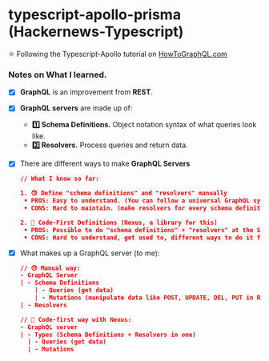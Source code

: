 # typescript-apollo-prisma (Hackernews-Typescript)

⚛ Following the Typescript-Apollo tutorial on [HowToGraphQL.com](https://www.howtographql.com/typescript-apollo/0-introduction/)

### Notes on What I learned.

- [x] **GraphQL** is an improvement from **REST**.
- [x] **GraphQL servers** are made up of:
  - **1️⃣ Schema Definitions.** Object notation syntax of what queries look like.
  - **2️⃣ Resolvers.** Process queries and return data.
- [x] There are different ways to make **GraphQL Servers**

  ```json
  // What I know so far:

  1. 😓 Define "schema definitions" and "resolvers" manually
   • PROS: Easy to understand. (You can follow a universal GraphQL syntax)
   • CONS: Hard to maintain. (make resolvers for every schema definition)

  2. 🌟 Code-First Definitions (Nexus, a library for this)
   • PROS: Possible to do "schema definitions" + "resolvers" at the SAME TIME.
   • CONS: Hard to understand, get used to, different ways to do it for every library.
  ```

- [x] What makes up a GraphQL server (to me):

  ```json
  // 😓 Manual way:
  - GraphQL Server
  | - Schema Definitions
      | - Queries (get data)
      | - Mutations (manipulate data like POST, UPDATE, DEL, PUT in REST)
  | - Resolvers

  // 🌟 Code-first way with Nexus:
  - GraphQL server
  | - Types (Schema Definitions + Resolvers in one)
    | - Queries (get data)
    | - Mutations
  ```
